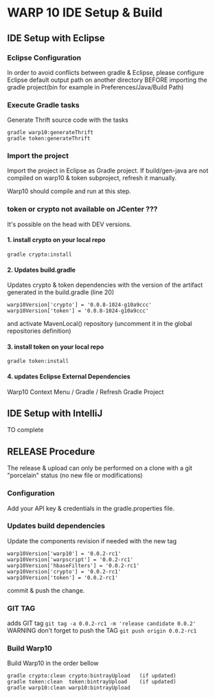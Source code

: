# WARP 10 IDE Setup & Build  

## IDE Setup with Eclipse

### Eclipse Configuration
In order to avoid conflicts between gradle & Eclipse, please configure Eclipse default output path on another directory BEFORE importing the gradle project(bin for example in Preferences/Java/Build Path) 

### Execute Gradle tasks
Generate Thrift source code with the tasks

    gradle warp10:generateThrift
    gradle token:generateThrift 

### Import the project
Import the project in Eclipse as Gradle project.
If build/gen-java are not compiled on warp10 & token subproject, refresh it manually. 

Warp10 should compile and run at this step.

### token or crypto not available on JCenter ???
It's possible on the head with DEV versions.

#### 1. install crypto on your local repo

    gradle crypto:install 


#### 2. Updates build.gradle
Updates crypto & token dependencies with the version of the artifact generated in the build.gradle (line 20) 

    warp10Version['crypto'] = '0.0.8-1024-g10a9ccc'
    warp10Version['token'] = '0.0.8-1024-g10a9ccc'
    
and activate MavenLocal() repository (uncomment it in the global repositories definition)     
    
#### 3. install token on  your local repo

    gradle token:install
    
#### 4. updates Eclipse External Dependencies
Warp10 Context Menu / Gradle / Refresh Gradle Project    
    
    
## IDE Setup with IntelliJ
TO complete

## RELEASE Procedure

The release & upload can only be performed on a clone with a git "porcelain" status (no new file or modifications) 

### Configuration

Add your API key & credentials in the gradle.properties file.

### Updates build dependencies

Update the components revision if needed with the new tag

    warp10Version['warp10'] = '0.0.2-rc1'
    warp10Version['warpscript'] = '0.0.2-rc1'
    warp10Version['hbaseFilters'] = '0.0.2-rc1'
    warp10Version['crypto'] = '0.0.2-rc1'
    warp10Version['token'] = '0.0.2-rc1'
    
 commit & push the change.

### GIT TAG

adds GIT tag `git tag -a 0.0.2-rc1 -m 'release candidate 0.0.2'`
WARNING don't forget to push the TAG `git push origin 0.0.2-rc1`

### Build Warp10
Build Warp10 in the order bellow

    gradle crypto:clean crypto:bintrayUpload   (if updated)
    gradle token:clean  token:bintrayUpload    (if updated) 
    gradle warp10:clean warp10:bintrayUpload



